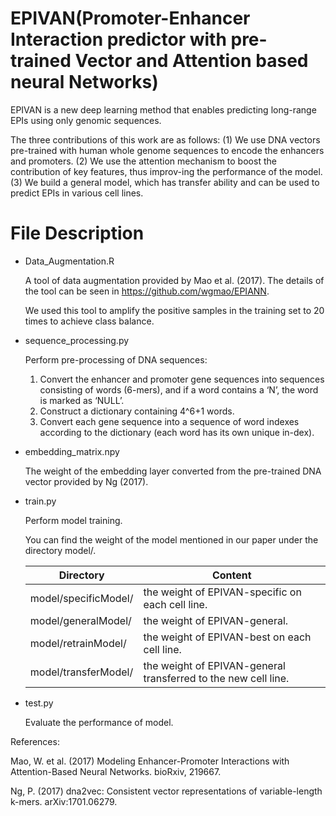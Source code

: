 # EPIVAN(Promoter-Enhancer Interaction predictor with pre-trained Vector and Attention based neural Networks)
EPIVAN is a new deep learning method that enables predicting long-range EPIs using only genomic sequences.

The three contributions of this work are as follows: (1) We use DNA vectors pre-trained with human whole genome sequences to encode the enhancers and promoters. (2) We use the attention mechanism to boost the contribution of key features, thus improv-ing the performance of the model. (3) We build a general model, which has transfer ability and can be used to predict EPIs in various cell lines. 

# File Description 
- Data_Augmentation.R

  A tool of data augmentation provided by Mao et al. (2017). The details of the tool can be seen in https://github.com/wgmao/EPIANN.

  We used this tool to amplify the positive samples in the training set to 20 times to achieve class balance.

- sequence_processing.py

  Perform pre-processing of DNA sequences:

  1.	Convert the enhancer and promoter gene sequences into sequences consisting of words (6-mers), and if a word contains a ‘N’, the word is marked as ‘NULL’.
  2.	Construct a dictionary containing 4^6+1 words.
  3.	Convert each gene sequence into a sequence of word indexes according to the dictionary (each word has its own unique in-dex).
 
- embedding_matrix.npy

  The weight of the embedding layer converted from the pre-trained DNA vector provided by Ng (2017).

- train.py

  Perform model training.

  You can find the weight of the model mentioned in our paper under the directory model/.
  
  
  Directory| Content
  ---|---
  model/specificModel/| the weight of EPIVAN-specific on each cell line.
  model/generalModel/| the weight of EPIVAN-general.
  model/retrainModel/| the weight of EPIVAN-best on each cell line.
  model/transferModel/| the weight of EPIVAN-general transferred to the new cell line.


- test.py

  Evaluate the performance of model.
  



References:

  Mao, W. et al. (2017) Modeling Enhancer-Promoter Interactions with Attention-Based Neural Networks. bioRxiv, 219667.

  Ng, P. (2017) dna2vec: Consistent vector representations of variable-length k-mers. arXiv:1701.06279.
